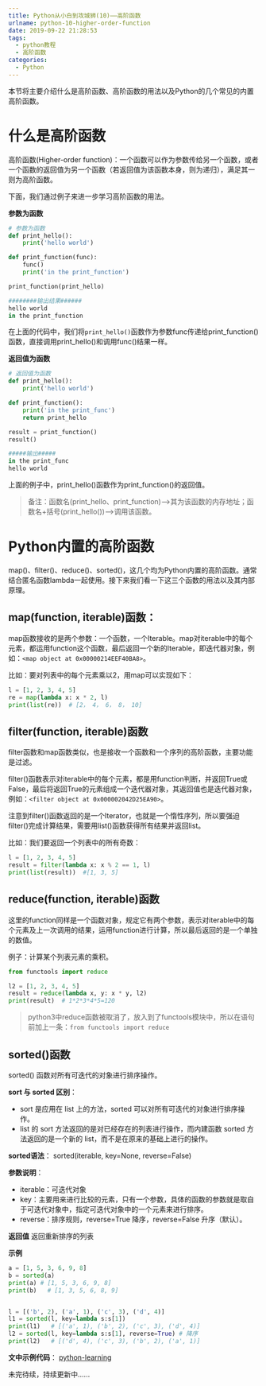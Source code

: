 ```yaml
---
title: Python从小白到攻城狮(10)——高阶函数
urlname: python-10-higher-order-function
date: 2019-09-22 21:28:53
tags:
  - python教程
  - 高阶函数
categories:
  - Python
---
```


本节将主要介绍什么是高阶函数、高阶函数的用法以及Python的几个常见的内置高阶函数。

# 什么是高阶函数

高阶函数(Higher-order function)：一个函数可以作为参数传给另一个函数，或者一个函数的返回值为另一个函数（若返回值为该函数本身，则为递归），满足其一则为高阶函数。

下面，我们通过例子来进一步学习高阶函数的用法。

**参数为函数**
```python
# 参数为函数
def print_hello():
    print('hello world')

def print_function(func):
    func()
    print('in the print_function')

print_function(print_hello)

########输出结果######
hello world
in the print_function
```
在上面的代码中，我们将`print_hello()`函数作为参数func传递给print_function()函数，直接调用print_hello()和调用func()结果一样。

**返回值为函数**
```python
# 返回值为函数
def print_hello():
    print('hello world')

def print_function():
    print('in the print_func')
    return print_hello

result = print_function()
result()

#####输出#####
in the print_func
hello world
```
上面的例子中，print_hello()函数作为print_function()的返回值。

> 备注：函数名(print_hello、print_function)-->其为该函数的内存地址；函数名+括号(print_hello())-->调用该函数。

# Python内置的高阶函数

map()、filter()、reduce()、sorted()，这几个均为Python内置的高阶函数。通常结合匿名函数lambda一起使用。接下来我们看一下这三个函数的用法以及其内部原理。

## map(function, iterable)函数：
map函数接收的是两个参数：一个函数，一个Iterable。map对iterable中的每个元素，都运用function这个函数，最后返回一个新的Iterable，即迭代器对象，例如：`<map object at 0x00000214EEF40BA8>`。

比如：要对列表中的每个元素乘以2，用map可以实现如下：
```python
l = [1, 2, 3, 4, 5]
re = map(lambda x: x * 2, l)
print(list(re))  # [2， 4， 6， 8， 10]
```


## filter(function, iterable)函数
filter函数和map函数类似，也是接收一个函数和一个序列的高阶函数，主要功能是过滤。

filter()函数表示对iterable中的每个元素，都是用function判断，并返回True或False，最后将返回True的元素组成一个迭代器对象，其返回值也是迭代器对象，例如：`<filter object at 0x000002042D25EA90>`。

注意到filter()函数返回的是一个Iterator，也就是一个惰性序列，所以要强迫filter()完成计算结果，需要用list()函数获得所有结果并返回list。

比如：我们要返回一个列表中的所有奇数：
```python
l = [1, 2, 3, 4, 5]
result = filter(lambda x: x % 2 == 1, l)
print(list(result))  #[1, 3, 5]
```

## reduce(function, iterable)函数
这里的function同样是一个函数对象，规定它有两个参数，表示对iterable中的每个元素及上一次调用的结果，运用function进行计算，所以最后返回的是一个单独的数值。

例子：计算某个列表元素的乘积。
```python
from functools import reduce

l2 = [1, 2, 3, 4, 5]
result = reduce(lambda x, y: x * y, l2)
print(result)  # 1*2*3*4*5=120
```

>python3中reduce函数被取消了，放入到了functools模块中，所以在语句前加上一条：`from functools import reduce`


## sorted()函数
sorted() 函数对所有可迭代的对象进行排序操作。

**sort 与 sorted 区别**：
- sort 是应用在 list 上的方法，sorted 可以对所有可迭代的对象进行排序操作。
- list 的 sort 方法返回的是对已经存在的列表进行操作，而内建函数 sorted 方法返回的是一个新的 list，而不是在原来的基础上进行的操作。

**sorted语法**：
sorted(iterable, key=None, reverse=False)  

**参数说明**：
* iterable：可迭代对象
* key：主要用来进行比较的元素，只有一个参数，具体的函数的参数就是取自于可迭代对象中，指定可迭代对象中的一个元素来进行排序。
* reverse：排序规则，reverse=True 降序，reverse=False 升序（默认）。

**返回值**
返回重新排序的列表

**示例**
```python
a = [1, 5, 3, 6, 9, 8]
b = sorted(a)
print(a) # [1, 5, 3, 6, 9, 8]
print(b)   # [1, 3, 5, 6, 8, 9]


l = [('b', 2), ('a', 1), ('c', 3), ('d', 4)]
l1 = sorted(l, key=lambda s:s[1])
print(l1)   # [('a', 1), ('b', 2), ('c', 3), ('d', 4)]
l2 = sorted(l, key=lambda s:s[1], reverse=True) # 降序
print(l2)   # [('d', 4), ('c', 3), ('b', 2), ('a', 1)]
```

**文中示例代码**： [python-learning](https://github.com/HamptonChen/python-learning)

未完待续，持续更新中......